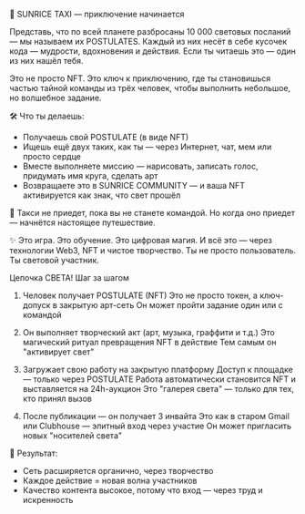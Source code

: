 🌅 SUNRICE TAXI — приключение начинается

Представь, что по всей планете разбросаны 10 000 световых посланий —
мы называем их POSTULATES.
Каждый из них несёт в себе кусочек кода — мудрости, вдохновения и действия.
Если ты читаешь это — один из них нашёл тебя.

Это не просто NFT. Это ключ к приключению,
где ты становишься частью тайной команды из трёх человек,
чтобы выполнить небольшое, но волшебное задание.

🛠️ Что ты делаешь:
- Получаешь свой POSTULATE (в виде NFT)
- Ищешь ещё двух таких, как ты — через Интернет, чат, мем или просто сердце
- Вместе выполняете миссию — нарисовать, записать голос, придумать имя круга, сделать арт
- Возвращаете это в SUNRICE COMMUNITY — и ваша NFT активируется как знак, что свет прошёл

🚖 Такси не приедет, пока вы не станете командой.
Но когда оно приедет — начнётся настоящее путешествие.

✨ Это игра. Это обучение. Это цифровая магия.
И всё это — через технологии Web3, NFT и чистое творчество.
Ты не просто пользователь. Ты световой участник.

Цепочка СВЕТА! Шаг за шагом

1. Человек получает POSTULATE (NFT)
   Это не просто токен, а ключ-допуск в закрытую арт-сеть
   Он может пройти задание один или с командой

2. Он выполняет творческий акт (арт, музыка, граффити и т.д.)
   Это магический ритуал превращения NFT в действие
   Тем самым он "активирует свет"

3. Загружает свою работу на закрытую платформу
   Доступ к площадке — только через POSTULATE
   Работа автоматически становится NFT и выставляется на 24h-аукцион
   Это "галерея света" — только для тех, кто принял вызов

4. После публикации — он получает 3 инвайта
   Это как в старом Gmail или Clubhouse — элитный вход через участие
   Он может пригласить новых "носителей света"

🔁 Результат:

- Сеть расширяется органично, через творчество
- Каждое действие = новая волна участников
- Качество контента высокое, потому что вход — через труд и искренность
